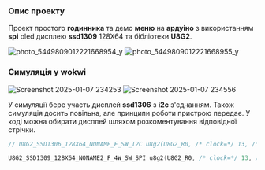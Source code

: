 ### Опис проекту


Проект простого **годинника** та демо **меню** на **ардуіно** з використанням **spi** oled дисплею **ssd1309** 128X64 та бібліотеки **U8G2**.

![photo_5449809012221668954_y](https://github.com/user-attachments/assets/6e92726d-78c9-4567-ae13-bdf7885b72d4)
![photo_5449809012221668955_y](https://github.com/user-attachments/assets/e6068d7c-b105-48e9-9833-fdf5cb1bf81b)

### Симуляція у wokwi


![Screenshot 2025-01-07 234253](https://github.com/user-attachments/assets/c74f2952-24c6-435b-a5f0-c92a6fa40729)
![Screenshot 2025-01-07 234556](https://github.com/user-attachments/assets/da71d950-3f31-4e5a-a9cc-f27fae102bf6)

У симуляції бере участь дисплей **ssd1306** з **i2c** з'єднанням. Також симуляція досить повільна, але принципи роботи пристрою передає. У коді можна обирати дисплей шляхом розкоментування відповідної стрічки.

```c
// U8G2_SSD1306_128X64_NONAME_F_SW_I2C u8g2(U8G2_R0, /* clock=*/ 13, /* data=*/ 11, /* reset=*/ U8X8_PIN_NONE);

U8G2_SSD1309_128X64_NONAME2_F_4W_SW_SPI u8g2(U8G2_R0, /* clock=*/ 13, /* data=*/ 11, /* cs=*/ 10, /* dc=*/ 9, /* reset=*/ 8);
```
